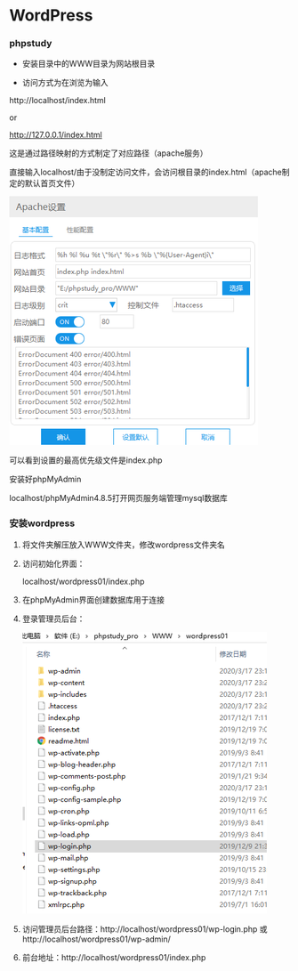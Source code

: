 # WordPress



### phpstudy



* 安装目录中的WWW目录为网站根目录

* 访问方式为在浏览为输入

http://localhost/index.html

or

http://127.0.0.1/index.html

这是通过路径映射的方式制定了对应路径（apache服务）

直接输入localhost/由于没制定访问文件，会访问根目录的index.html（apache制定的默认首页文件）

![apache设置](Wordpress.assets/image-20200317225828427.png)

可以看到设置的最高优先级文件是index.php

安装好phpMyAdmin

localhost/phpMyAdmin4.8.5打开网页服务端管理mysql数据库



### 安装wordpress

1. 将文件夹解压放入WWW文件夹，修改wordpress文件夹名

2. 访问初始化界面：

   localhost/wordpress01/index.php

3. 在phpMyAdmin界面创建数据库用于连接

4. 登录管理员后台：

   ![管理员后台目录](Wordpress.assets/image-20200317232716230.png)

5. 访问管理员后台路径：http://localhost/wordpress01/wp-login.php 或 http://localhost/wordpress01/wp-admin/

6. 前台地址：http://localhost/wordpress01/index.php